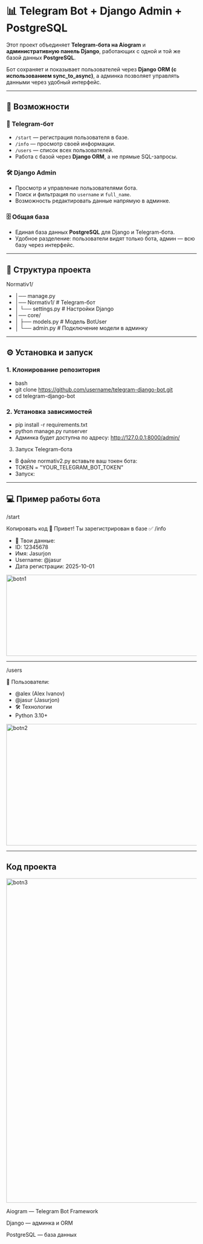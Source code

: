 # 📊 Telegram Bot + Django Admin + PostgreSQL

Этот проект объединяет **Telegram-бота на Aiogram** и **административную панель Django**, работающих с одной и той же базой данных **PostgreSQL**.  

Бот сохраняет и показывает пользователей через **Django ORM (с использованием sync_to_async)**, а админка позволяет управлять данными через удобный интерфейс.

---

## 🚀 Возможности
### 🤖 Telegram-бот
- `/start` — регистрация пользователя в базе.  
- `/info` — просмотр своей информации.  
- `/users` — список всех пользователей.  
- Работа с базой через **Django ORM**, а не прямые SQL-запросы.  

### 🛠 Django Admin
- Просмотр и управление пользователями бота.  
- Поиск и фильтрация по `username` и `full_name`.  
- Возможность редактировать данные напрямую в админке.  

### 🗄 Общая база
- Единая база данных **PostgreSQL** для Django и Telegram-бота.  
- Удобное разделение: пользователи видят только бота, админ — всю базу через интерфейс.  

---

## 📂 Структура проекта
Normativ1/
- │── manage.py
- │── Normativ1/  # Telegram-бот
- │ └── settings.py # Настройки Django
- │── core/
- │ ├── models.py # Модель BotUser
- │ └── admin.py # Подключение модели в админку

---

## ⚙ Установка и запуск

### 1. Клонирование репозитория
- bash
- git clone https://github.com/username/telegram-django-bot.git
- cd telegram-django-bot
### 2. Установка зависимостей
- pip install -r requirements.txt
- python manage.py runserver
- Админка будет доступна по адресу: http://127.0.0.1:8000/admin/

3. Запуск Telegram-бота
- В файле normativ2.py вставьте ваш токен бота:
- TOKEN = "YOUR_TELEGRAM_BOT_TOKEN"
- Запуск:

---

## 💻 Пример работы бота
/start

Копировать код
👋 Привет! Ты зарегистрирован в базе ✅
/info

- 📝 Твои данные:
- ID: 12345678
- Имя: Jasurjon
- Username: @jasur
- Дата регистрации: 2025-10-01

<img width="914" height="215" alt="botn1" src="https://github.com/user-attachments/assets/14e4ef71-aa6b-42ce-a975-e5a27f4d29e8" />

---

/users

👥 Пользователи:
- @alex (Alex Ivanov)
- @jasur (Jasurjon)
- 🛠 Технологии
- Python 3.10+

<img width="924" height="322" alt="botn2" src="https://github.com/user-attachments/assets/c3f6e027-861c-4447-8168-73e3b676ba83" />

---

## Код проекта

<img width="1153" height="859" alt="botn3" src="https://github.com/user-attachments/assets/8694f2a6-1663-4ec4-b7b0-03dc14488050" />


Aiogram — Telegram Bot Framework

Django — админка и ORM

PostgreSQL — база данных

